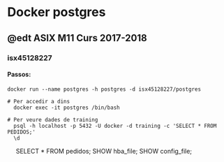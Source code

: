 # Docker postgres
## @edt ASIX M11 Curs 2017-2018
### isx45128227
#### Passos:
    docker run --name postgres -h postgres -d isx45128227/postgres
    
    # Per accedir a dins
      docker exec -it postgres /bin/bash
    
    # Per veure dades de training
      psql -h localhost -p 5432 -U docker -d training -c 'SELECT * FROM PEDIDOS;'
      \d 
      SELECT * FROM pedidos;
      SHOW hba_file;
      SHOW config_file;

